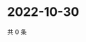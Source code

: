 # 2022-10-30

共 0 条

<!-- BEGIN WEIBO -->
<!-- 最后更新时间 Sun Oct 30 2022 12:35:07 GMT+0800 (China Standard Time) -->

<!-- END WEIBO -->
